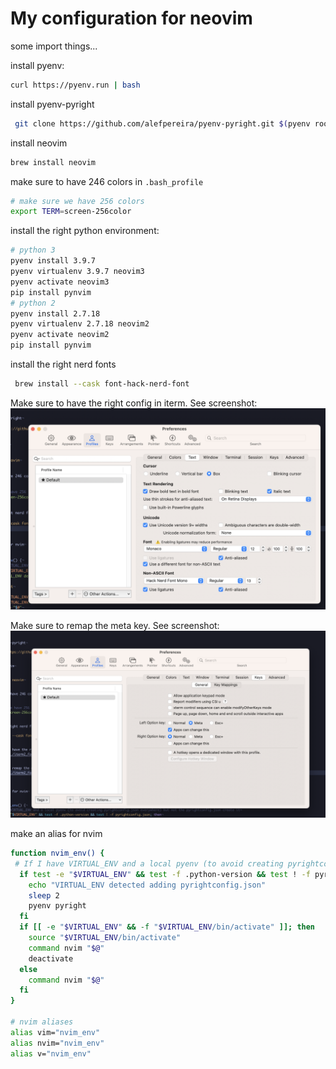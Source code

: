 # My configuration for neovim

some import things...

install pyenv:

```bash
curl https://pyenv.run | bash
```

install pyenv-pyright
```bash
 git clone https://github.com/alefpereira/pyenv-pyright.git $(pyenv root)/plugins/pyenv-pyright
 ```

 install neovim

 ```bash
 brew install neovim
 ```

make sure to have 246 colors in `.bash_profile`

```bash
# make sure we have 256 colors
export TERM=screen-256color
```

install the right python environment:
```bash
# python 3
pyenv install 3.9.7
pyenv virtualenv 3.9.7 neovim3
pyenv activate neovim3
pip install pynvim
# python 2
pyenv install 2.7.18
pyenv virtualenv 2.7.18 neovim2
pyenv activate neovim2
pip install pynvim
```

install the right nerd fonts
```bash
 brew install --cask font-hack-nerd-font
 ```

 Make sure to have the right config in iterm. See screenshot:
 ![alt text](./iterm2_fonts.png "Iterm fonts")


 Make sure to remap the meta key. See screenshot:
 ![alt text](./iterm2_meta.png "Iterm fonts")



make an alias for nvim

```bash
function nvim_env() {
 # If I have VIRTUAL_ENV and a local pyenv (to avoid creating pyrightconfig.json everywhere) but not the pyrightconfig.json create it
  if test -e "$VIRTUAL_ENV" && test -f .python-version && test ! -f pyrightconfig.json; then
    echo "VIRTUAL_ENV detected adding pyrightconfig.json"
    sleep 2
    pyenv pyright
  fi
  if [[ -e "$VIRTUAL_ENV" && -f "$VIRTUAL_ENV/bin/activate" ]]; then
    source "$VIRTUAL_ENV/bin/activate"
    command nvim "$@"
    deactivate
  else
    command nvim "$@"
  fi
}

# nvim aliases
alias vim="nvim_env"
alias nvim="nvim_env"
alias v="nvim_env"
```
